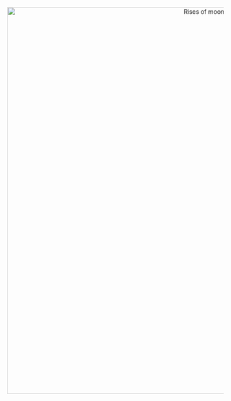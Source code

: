 

<div align="center">
  <img src="https://i.pinimg.com/originals/ac/8f/61/ac8f610d390a504026b5e7bd2b67818f.gif" width="900" alt="Rises of moon">
</div>












